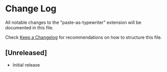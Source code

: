 # Change Log

All notable changes to the "paste-as-typewriter" extension will be documented in this file.

Check [Keep a Changelog](http://keepachangelog.com/) for recommendations on how to structure this file.

## [Unreleased]

- Initial release